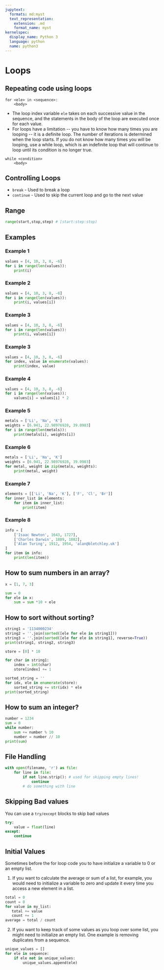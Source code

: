 ```yaml
---
jupytext:
  formats: md:myst
  text_representation:
    extension: .md
    format_name: myst
kernelspec:
  display_name: Python 3
  language: python
  name: python3
---
```



# Loops

## Repeating code using loops

```
for <ele> in <sequence>:
    <body>
```

- The loop index variable `ele` takes on each successive value in the sequence, and the statements in the body of the loop are executed once for each value.
- For loops have a limitation -- you have to know how many times you are looping -- it is a definite loop. The number of iterations is determined when the loop starts. If you do not know how many times you will be looping, use a while loop, which is an indefinite loop that will continue to loop until its condition is no longer true.

```
while <condition>
    <body>
```

## Controlling Loops
- `break` - Used to break a loop
- `continue` - Used to skip the current loop and go to the next value

## Range

```python
range(start,stop,step) # [start:step:stop)
```

## Examples

### Example 1
```python
values = [4, 10, 3, 8, -6]
for i in range(len(values)):
    print(i)
```

### Example 2
```python
values = [4, 10, 3, 8, -6]
for i in range(len(values)):
    print(i, values[i])
```

### Example 3
```python
values = [4, 10, 3, 8, -6]
for i in range(len(values)):
    print(i, values[i])
```

### Example 3
```python
values = [4, 10, 3, 8, -6]
for index, value in enumerate(values):
    print(index, value)
```

### Example 4
```python
values = [4, 10, 3, 8, -6]
for i in range(len(values)):
    values[i] = values[i] * 2
```

### Example 5
```python
metals = ['Li', 'Na', 'K']
weights = [6.941, 22.98976928, 39.0983]
for i in range(len(metals)):
    print(metals[i], weights[i])
```

### Example 6
```python
metals = ['Li', 'Na', 'K']
weights = [6.941, 22.98976928, 39.0983]
for metal, weight in zip(metals, weights):
    print(metal, weight)
```

### Example 7
```python
elements = [['Li', 'Na', 'K'], ['F', 'Cl', 'Br']]
for inner_list in elements:
    for item in inner_list:
        print(item)
```

### Example 8

```python
info = [
    ['Isaac Newton', 1643, 1727],
    ['Charles Darwin', 1809, 1882],
    ['Alan Turing', 1912, 1954, 'alan@bletchley.uk']
]
for item in info:
    print(len(item))
```

## How to sum numbers in an array?

```python
x = [1, 7, 3]

sum = 0
for ele in x:
    sum = sum *10 + ele
```

## How to sort without sorting?
```python
string1 = '1134000234'
string2 = ''.join(sorted([ele for ele in string1]))
string3 = ''.join(sorted([ele for ele in string1], reverse=True))
print(string1, string2, string3)
```

```python
store = [0] * 10

for char in string1:
    index = int(char)
    store[index] += 1

sorted_string = ''
for idx, ele in enumerate(store):
    sorted_string += str(idx) * ele
print(sorted_string)
```

## How to sum an integer?
```python
number = 1234
sum = 0
while number:
    sum += number % 10
    number = number // 10 
print(sum)
```

## File Handling

```python
with open(filename, 'r') as file:
    for line in file:
        if not line.strip(): # used for skipping empty lines!
            continue
        # do something with line
```


## Skipping Bad values
You can use a `try/except` blocks to skip bad values

```python
try:
    value = float(line)
except:
    continue
```

## Initial Values
Sometimes before the for loop code you to have initialize a variable to 0 or an empty list.
1. If you want to calculate the average or sum of a list, for example, you would need to initialize a variable to zero and update it every time you access a new element in a list.

```python
total = 0
count = 0
for value in my_list:
   total += value
   count += 1
average = total / count
```

2. If you want to keep track of some values as you loop over some list, you might need to initialize an empty list. One example is removing duplicates from a sequence.

```python
unique_values = []
for ele in sequence:
    if ele not in unique_values:
        unique_values.append(ele)
```



